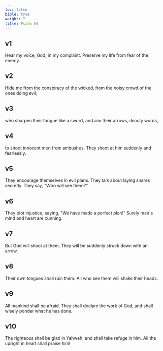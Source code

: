 ```yaml
---
toc: false
bible: true
weight: 7
title: Psalm 64
---
```




## v1 
Hear my voice, God, in my complaint. Preserve my life from fear of the enemy. 

## v2 
Hide me from the conspiracy of the wicked, from the noisy crowd of the ones doing evil; 

## v3 
who sharpen their tongue like a sword, and aim their arrows, deadly words, 

## v4 
to shoot innocent men from ambushes. They shoot at him suddenly and fearlessly. 

## v5 
They encourage themselves in evil plans. They talk about laying snares secretly. They say, "Who will see them?" 

## v6 
They plot injustice, saying, "We have made a perfect plan!" Surely man's mind and heart are cunning. 

## v7 
But God will shoot at them. They will be suddenly struck down with an arrow. 

## v8 
Their own tongues shall ruin them. All who see them will shake their heads. 

## v9 
All mankind shall be afraid. They shall declare the work of God, and shall wisely ponder what he has done. 

## v10 
The righteous shall be glad in Yahweh, and shall take refuge in him. All the upright in heart shall praise him!
